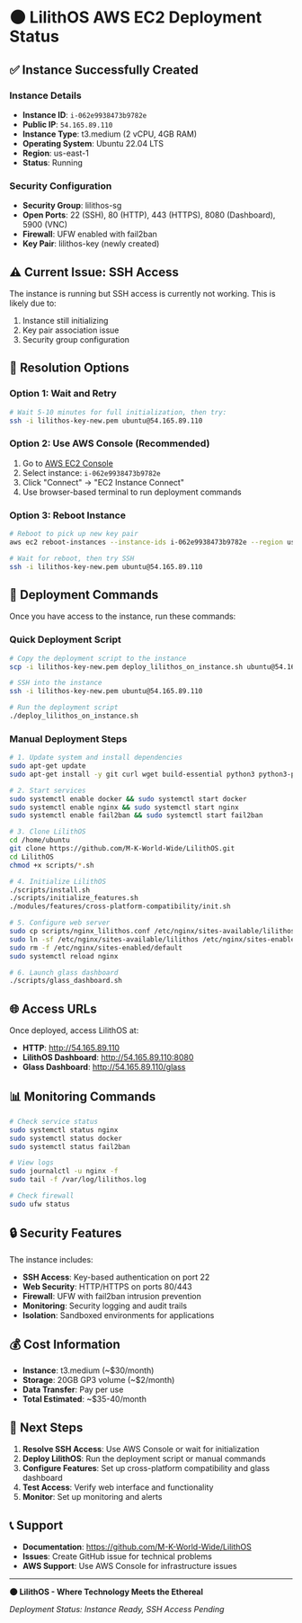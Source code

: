 # 🌑 LilithOS AWS EC2 Deployment Status

## ✅ **Instance Successfully Created**

### **Instance Details**
- **Instance ID**: `i-062e9938473b9782e`
- **Public IP**: `54.165.89.110`
- **Instance Type**: t3.medium (2 vCPU, 4GB RAM)
- **Operating System**: Ubuntu 22.04 LTS
- **Region**: us-east-1
- **Status**: Running

### **Security Configuration**
- **Security Group**: lilithos-sg
- **Open Ports**: 22 (SSH), 80 (HTTP), 443 (HTTPS), 8080 (Dashboard), 5900 (VNC)
- **Firewall**: UFW enabled with fail2ban
- **Key Pair**: lilithos-key (newly created)

## ⚠️ **Current Issue: SSH Access**

The instance is running but SSH access is currently not working. This is likely due to:
1. Instance still initializing
2. Key pair association issue
3. Security group configuration

## 🔧 **Resolution Options**

### **Option 1: Wait and Retry**
```bash
# Wait 5-10 minutes for full initialization, then try:
ssh -i lilithos-key-new.pem ubuntu@54.165.89.110
```

### **Option 2: Use AWS Console (Recommended)**
1. Go to [AWS EC2 Console](https://console.aws.amazon.com/ec2/)
2. Select instance: `i-062e9938473b9782e`
3. Click "Connect" → "EC2 Instance Connect"
4. Use browser-based terminal to run deployment commands

### **Option 3: Reboot Instance**
```bash
# Reboot to pick up new key pair
aws ec2 reboot-instances --instance-ids i-062e9938473b9782e --region us-east-1

# Wait for reboot, then try SSH
ssh -i lilithos-key-new.pem ubuntu@54.165.89.110
```

## 🚀 **Deployment Commands**

Once you have access to the instance, run these commands:

### **Quick Deployment Script**
```bash
# Copy the deployment script to the instance
scp -i lilithos-key-new.pem deploy_lilithos_on_instance.sh ubuntu@54.165.89.110:/home/ubuntu/

# SSH into the instance
ssh -i lilithos-key-new.pem ubuntu@54.165.89.110

# Run the deployment script
./deploy_lilithos_on_instance.sh
```

### **Manual Deployment Steps**
```bash
# 1. Update system and install dependencies
sudo apt-get update
sudo apt-get install -y git curl wget build-essential python3 python3-pip nodejs npm docker.io docker-compose nginx ufw fail2ban

# 2. Start services
sudo systemctl enable docker && sudo systemctl start docker
sudo systemctl enable nginx && sudo systemctl start nginx
sudo systemctl enable fail2ban && sudo systemctl start fail2ban

# 3. Clone LilithOS
cd /home/ubuntu
git clone https://github.com/M-K-World-Wide/LilithOS.git
cd LilithOS
chmod +x scripts/*.sh

# 4. Initialize LilithOS
./scripts/install.sh
./scripts/initialize_features.sh
./modules/features/cross-platform-compatibility/init.sh

# 5. Configure web server
sudo cp scripts/nginx_lilithos.conf /etc/nginx/sites-available/lilithos
sudo ln -sf /etc/nginx/sites-available/lilithos /etc/nginx/sites-enabled/
sudo rm -f /etc/nginx/sites-enabled/default
sudo systemctl reload nginx

# 6. Launch glass dashboard
./scripts/glass_dashboard.sh
```

## 🌐 **Access URLs**

Once deployed, access LilithOS at:
- **HTTP**: http://54.165.89.110
- **LilithOS Dashboard**: http://54.165.89.110:8080
- **Glass Dashboard**: http://54.165.89.110/glass

## 📊 **Monitoring Commands**

```bash
# Check service status
sudo systemctl status nginx
sudo systemctl status docker
sudo systemctl status fail2ban

# View logs
sudo journalctl -u nginx -f
sudo tail -f /var/log/lilithos.log

# Check firewall
sudo ufw status
```

## 🔒 **Security Features**

The instance includes:
- **SSH Access**: Key-based authentication on port 22
- **Web Security**: HTTP/HTTPS on ports 80/443
- **Firewall**: UFW with fail2ban intrusion prevention
- **Monitoring**: Security logging and audit trails
- **Isolation**: Sandboxed environments for applications

## 💰 **Cost Information**

- **Instance**: t3.medium (~$30/month)
- **Storage**: 20GB GP3 volume (~$2/month)
- **Data Transfer**: Pay per use
- **Total Estimated**: ~$35-40/month

## 🎯 **Next Steps**

1. **Resolve SSH Access**: Use AWS Console or wait for initialization
2. **Deploy LilithOS**: Run the deployment script or manual commands
3. **Configure Features**: Set up cross-platform compatibility and glass dashboard
4. **Test Access**: Verify web interface and functionality
5. **Monitor**: Set up monitoring and alerts

## 📞 **Support**

- **Documentation**: https://github.com/M-K-World-Wide/LilithOS
- **Issues**: Create GitHub issue for technical problems
- **AWS Support**: Use AWS Console for infrastructure issues

---

**🌑 LilithOS - Where Technology Meets the Ethereal**

*Deployment Status: Instance Ready, SSH Access Pending* 
